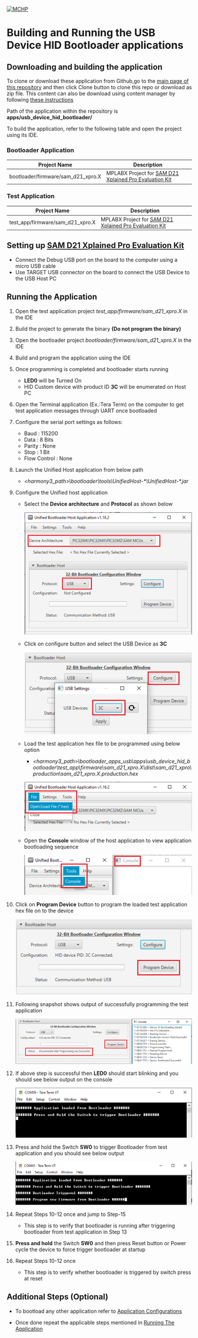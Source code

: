 [![MCHP](https://www.microchip.com/ResourcePackages/Microchip/assets/dist/images/logo.png)](https://www.microchip.com)

# Building and Running the USB Device HID Bootloader applications

## Downloading and building the application

To clone or download these application from Github,go to the [main page of this repository](https://github.com/Microchip-MPLAB-Harmony/bootloader_apps_usb) and then click Clone button to clone this repo or download as zip file. This content can also be download using content manager by following [these instructions](https://github.com/Microchip-MPLAB-Harmony/contentmanager/wiki)

Path of the application within the repository is **apps/usb_device_hid_bootloader/**

To build the application, refer to the following table and open the project using its IDE.

### Bootloader Application

| Project Name      | Description                                    |
| ----------------- | ---------------------------------------------- |
| bootloader/firmware/sam_d21_xpro.X    | MPLABX Project for [SAM D21 Xplained Pro Evaluation Kit](https://www.microchip.com/developmenttools/ProductDetails/atsamd21-xpro)|

### Test Application

| Project Name      | Description                                    |
| ----------------- | ---------------------------------------------- |
| test_app/firmware/sam_d21_xpro.X    | MPLABX Project for [SAM D21 Xplained Pro Evaluation Kit](https://www.microchip.com/developmenttools/ProductDetails/atsamd21-xpro)|

## Setting up [SAM D21 Xplained Pro Evaluation Kit](https://www.microchip.com/developmenttools/ProductDetails/atsamd21-xpro)

- Connect the Debug USB port on the board to the computer using a micro USB cable
- Use TARGET USB connector on the board to connect the USB Device to the USB Host PC

## Running the Application

1. Open the test application project *test_app/firmware/sam_d21_xpro.X* in the IDE
2. Build the project to generate the binary **(Do not program the binary)**
3. Open the bootloader project *bootloader/firmware/sam_d21_xpro.X* in the IDE
4. Build and program the application using the IDE

5. Once programming is completed and bootloader starts running
    - **LED0** will be Turned On
    -  HID Custom device with product ID **3C** will be enumerated on Host PC

6. Open the Terminal application (Ex.:Tera Term) on the computer to get test application messages through UART once bootloaded
7. Configure the serial port settings as follows:
    - Baud : 115200
    - Data : 8 Bits
    - Parity : None
    - Stop : 1 Bit
    - Flow Control : None

8. Launch the Unified Host application from below path
    - *\<harmony3_path\>\bootloader\tools\UnifiedHost-\*\UnifiedHost-\*.jar*

9. Configure the Unified host application
    - Select the **Device architecture** and **Protocol** as shown below

        ![hostConfig](./images/btl_unified_host_config.png)

    - Click on configure button and select the USB Device as **3C**

        ![hostUSBSetting](./images/btl_unified_host_usb_setting.png)

    - Load the test application hex file to be programmed using below option
        - *\<harmony3_path\>\bootloader_apps_usb\apps\usb_device_hid_bootloader\test_app\firmware\sam_d21_xpro.X\dist\sam_d21_xpro\production\sam_d21_xpro.X.production.hex*

        ![hostLoadHex](./images/btl_unified_host_load_hex.png)

    - Open the **Console** window of the host application to view application bootloading sequence

        ![hostToolsConsole](./images/btl_unified_host_tools_console.png)

10. Click on **Program Device** button to program the loaded test application hex file on to the device

    ![hostProgramDevice](./images/btl_unified_host_program_device.png)

11. Following snapshot shows output of successfully programming the test application

    ![hostSuccess](./images/btl_unified_host_success.png)

12. If above step is successful then **LED0** should start blinking and you should see below output on the console

    ![output](./images/btl_usb_device_hid_test_app_console_success.png)

13. Press and hold the Switch **SW0** to trigger Bootloader from test application and you should see below output

    ![output](./images/btl_usb_device_hid_test_app_console_trigger_bootloader.png)

14. Repeat Steps 10-12 once and jump to Step-15
    - This step is to verify that bootloader is running after triggering bootloader from test application in Step 13

15. **Press and hold** the Switch **SW0** and then press Reset button or Power cycle the device to force trigger bootloader at startup
16. Repeat Steps 10-12 once
    - This step is to verify whether bootloader is triggered by switch press at reset

## Additional Steps (Optional)
- To bootload any other application refer to [Application Configurations](../../docs/readme_configure_application_sam.md)

- Once done repeat the applicable steps mentioned in [Running The Application](#running-the-application)
